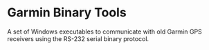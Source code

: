 # Garmin Binary Tools
A set of Windows executables to communicate with old Garmin GPS receivers using the RS-232 serial binary protocol.

